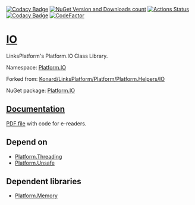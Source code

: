 [![Codacy Badge](https://api.codacy.com/project/badge/Grade/3b1df18c060f4216bc9a0ace0522d9b4)](https://app.codacy.com/gh/linksplatform/IO?utm_source=github.com&utm_medium=referral&utm_content=linksplatform/IO&utm_campaign=Badge_Grade_Settings)
[![NuGet Version and Downloads count](https://buildstats.info/nuget/Platform.IO)](https://www.nuget.org/packages/Platform.IO)
[![Actions Status](https://github.com/linksplatform/IO/workflows/CD/badge.svg)](https://github.com/linksplatform/IO/actions?workflow=CD)
[![Codacy Badge](https://api.codacy.com/project/badge/Grade/8b11296f878a4f568db9b2d7fbb4ac48)](https://app.codacy.com/app/drakonard/IO?utm_source=github.com&utm_medium=referral&utm_content=linksplatform/IO&utm_campaign=Badge_Grade_Dashboard)
[![CodeFactor](https://www.codefactor.io/repository/github/linksplatform/io/badge)](https://www.codefactor.io/repository/github/linksplatform/io)

# [IO](https://github.com/linksplatform/IO)

LinksPlatform's Platform.IO Class Library.

Namespace: [Platform.IO](https://linksplatform.github.io/IO/csharp/api/Platform.IO.html)

Forked from: [Konard/LinksPlatform/Platform/Platform.Helpers/IO](https://github.com/Konard/LinksPlatform/tree/690ac2490d0a18c0071743bcf59958c0267e0166/Platform/Platform.Helpers/IO)

NuGet package: [Platform.IO](https://www.nuget.org/packages/Platform.IO)

## [Documentation](https://linksplatform.github.io/IO)
[PDF file](https://linksplatform.github.io/IO/csharp/Platform.IO.pdf) with code for e-readers.

## Depend on
*   [Platform.Threading](https://github.com/linksplatform/Threading)
*   [Platform.Unsafe](https://github.com/linksplatform/Unsafe)

## Dependent libraries
*   [Platform.Memory](https://github.com/linksplatform/Memory)
